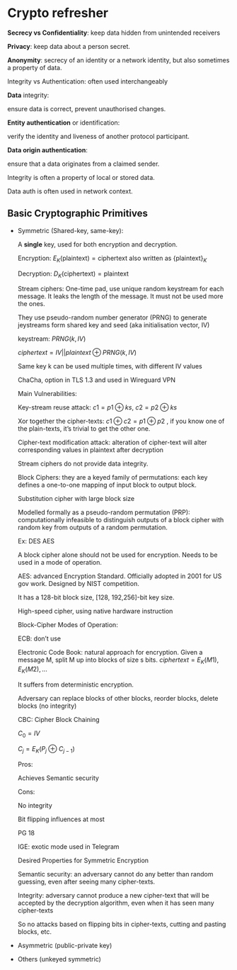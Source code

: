 # Crypto refresher

**Secrecy vs Confidentiality**: keep data hidden from unintended receivers

**Privacy**: keep data about a person secret.

**Anonymity**: secrecy of an identity or a network identity, but also sometimes a property of data.

Integrity vs Authentication: often used interchangeably

**Data** integrity: 

ensure data is correct, prevent unauthorised changes.

**Entity authentication** or identification: 

verify the identity and liveness of another protocol participant.

**Data origin authentication**: 

ensure that a data originates from a claimed sender.

Integrity is often a property of local or stored data.

Data auth is often used in network context.

## Basic Cryptographic Primitives

- Symmetric (Shared-key, same-key):
    
    A **single** key, used for both encryption and decryption.
    
    Encryption:  $E_K(\text{plaintext}) = \text{ciphertext}$ also written as $\{\text{plaintext}\}_K$
    
    Decryption:  $D_K(\text{ciphertext}) = \text{plaintext}$
    
    Stream ciphers: One-time pad, use unique random keystream for each message. It leaks the length of the message. It must not be used more the ones. 
    
    They use pseudo-random number generator (PRNG) to generate jeystreams form shared key and seed (aka initialisation vector, IV)
    
    keystream: $PRNG(k, IV)$
    
    $ciphertext = IV || plaintext \oplus PRNG(k, IV)$ 
    
    Same key k can be used multiple times, with different IV values
    
    ChaCha, option in TLS 1.3 and used in Wireguard VPN
    
    Main Vulnerabilities:
    
    Key-stream reuse attack: $c1 = p1 \oplus ks$, $c2 = p2 \oplus ks$
    
    Xor together the cipher-texts: $c1 \oplus c2 = p1 \oplus p2$ , if you know one of the plain-texts, it’s trivial to get the other one.
    
    Cipher-text modification attack: alteration of cipher-text will alter corresponding values in plaintext after decryption
    
    Stream ciphers do not provide data integrity.
    
    Block Ciphers: they are a keyed family of permutations: each key defines a one-to-one mapping of input block to output block.
    
    Substitution cipher with large block size
    
    Modelled formally as a pseudo-random permutation (PRP): computationally infeasible to distinguish outputs of a block cipher with random key from outputs of a random permutation. 
    
    Ex: DES AES
    
    A block cipher alone should not be used for encryption. Needs to be used in a mode of operation.
    
    AES: advanced Encryption Standard. Officially adopted in 2001 for US gov work. Designed by NIST competition. 
    
    It has a 128-bit block size, [128, 192,256]-bit key size.
    
    High-speed cipher, using native hardware instruction
    
    Block-Cipher Modes of Operation:
    
    ECB: don’t use
    
    Electronic Code Book: natural approach for encryption. Given a message M, split M up into blocks of size s bits. $ciphertext=E_K(M1),E_K(M2),...$
    
    It suffers from deterministic encryption. 
    
    Adversary can replace blocks of other blocks, reorder blocks, delete blocks (no integrity)
    
    CBC: Cipher Block Chaining
    
    $C_0=IV$
    
    $C_j=E_K(P_j\ \oplus \ C_{j-1})$
    
    Pros:
    
    Achieves Semantic security
    
    Cons:
    
    No integrity
    
    Bit flipping influences at most
    
    PG 18
    
    IGE: exotic mode used in Telegram
    
    Desired Properties for Symmetric Encryption
    
    Semantic security: an adversary cannot do any better than random guessing, even after seeing many cipher-texts.
    
    Integrity: adversary cannot produce a new cipher-text that will be accepted by the decryption algorithm, even when it has seen many cipher-texts
    
    So no attacks based on flipping bits in cipher-texts, cutting and pasting blocks, etc. 
    
- Asymmetric (public-private key)
    
    
- Others (unkeyed symmetric)